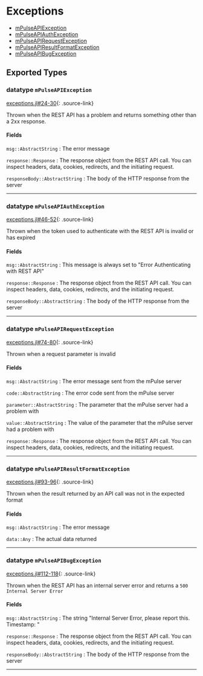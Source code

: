 # Exceptions


* [mPulseAPIException](exceptions.md#datatype-mpulseapiexception)
* [mPulseAPIAuthException](exceptions.md#datatype-mpulseapiauthexception)
* [mPulseAPIRequestException](exceptions.md#datatype-mpulseapirequestexception)
* [mPulseAPIResultFormatException](exceptions.md#datatype-mpulseapiresultformatexception)
* [mPulseAPIBugException](exceptions.md#datatype-mpulseapibugexception)
## Exported Types
### datatype `mPulseAPIException`
[exceptions.jl#24-30](https://github.com/SOASTA/mPulseAPI.jl/tree/master/src/exceptions.jl#L24-L30){: .source-link}

Thrown when the REST API has a problem and returns something other than a 2xx response.

#### Fields
`msg::AbstractString`
:    The error message

`response::Response`
:    The response object from the REST API call.  You can inspect headers, data, cookies, redirects, and the initiating request.

`responseBody::AbstractString`
:    The body of the HTTP response from the server


---

### datatype `mPulseAPIAuthException`
[exceptions.jl#46-52](https://github.com/SOASTA/mPulseAPI.jl/tree/master/src/exceptions.jl#L46-L52){: .source-link}

Thrown when the token used to authenticate with the REST API is invalid or has expired

#### Fields
`msg::AbstractString`
:    This message is always set to "Error Authenticating with REST API"

`response::Response`
:    The response object from the REST API call.  You can inspect headers, data, cookies, redirects, and the initiating request.

`responseBody::AbstractString`
:    The body of the HTTP response from the server


---

### datatype `mPulseAPIRequestException`
[exceptions.jl#74-80](https://github.com/SOASTA/mPulseAPI.jl/tree/master/src/exceptions.jl#L74-L80){: .source-link}

Thrown when a request parameter is invalid

#### Fields
`msg::AbstractString`
:    The error message sent from the mPulse server

`code::AbstractString`
:    The error code sent from the mPulse server

`parameter::AbstractString`
:    The parameter that the mPulse server had a problem with

`value::AbstractString`
:    The value of the parameter that the mPulse server had a problem with

`response::Response`
:    The response object from the REST API call.  You can inspect headers, data, cookies, redirects, and the initiating request.


---

### datatype `mPulseAPIResultFormatException`
[exceptions.jl#93-96](https://github.com/SOASTA/mPulseAPI.jl/tree/master/src/exceptions.jl#L93-L96){: .source-link}

Thrown when the result returned by an API call was not in the expected format

#### Fields
`msg::AbstractString`
:    The error message

`data::Any`
:    The actual data returned


---

### datatype `mPulseAPIBugException`
[exceptions.jl#112-118](https://github.com/SOASTA/mPulseAPI.jl/tree/master/src/exceptions.jl#L112-L118){: .source-link}

Thrown when the REST API has an internal server error and returns a `500 Internal Server Error`

#### Fields
`msg::AbstractString`
:    The string "Internal Server Error, please report this. Timestamp: <current unix timestamp in seconds since the epoch>"

`response::Response`
:    The response object from the REST API call.  You can inspect headers, data, cookies, redirects, and the initiating request.

`responseBody::AbstractString`
:    The body of the HTTP response from the server


---

